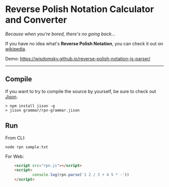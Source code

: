 # Reverse Polish Notation Calculator and Converter

_Because when you're bored, there's no going back..._


If you have no idea what's **Reverse Polish Notation**, you can check it out on [wikipedia](https://www.google.com/url?sa=t&rct=j&q=&esrc=s&source=web&cd=3&cad=rja&uact=8&ved=0ahUKEwjH45v8x67YAhXJ4IMKHS_4B_cQFggvMAI&url=https%3A%2F%2Fen.wikipedia.org%2Fwiki%2FReverse_Polish_notation&usg=AOvVaw2mN4WrOI1Sk0mYPBG9JB3U).

Demo: https://wisdomsky.github.io/reverse-polish-notation-js-parser/

---

## Compile

If you want to try to compile the source by yourself, be sure to check out [Jison](https://github.com/zaach/jison).


    > npm install jison -g
    > jison grammar/rpn-grammar.jison
    
## Run


From CLI:

    node rpn sample.txt 
    
For Web:

```html
    <script src="rpn.js"></script>
    <script>
            console.log(rpn.parse('1 2 / 3 + 4 5 * -'))
    </script>
```

